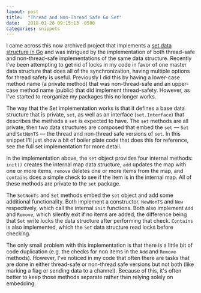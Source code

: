 ```yaml
---
layout: post
title:  "Thread and Non-Thread Safe Go Set"
date:   2018-01-26 09:15:13 -0500
categories: snippets
---
```


I came across this now archived project that implements a [set data structure in Go](https://github.com/fatih/set) and was intrigued by the implementation of both thread-safe and non-thread-safe implementations of the same data structure. Recently I've been attempting to get rid of locks in my code in favor of one master data structure that does all of the synchronization, having multiple options for thread safety is useful. Previously I did this by having a lower-case method name (a private method) that was non-thread-safe and an upper-case method name (public) that did implement thread-safety. However, as I've started to reorganize my packages this no longer works.

The way that the Set implementation works is that it defines a base data structure that is private, `set`, as well as an interface (`set.Interface`) that describes the methods a `set` is expected to have. The `set` methods are all private, then two data structures are composed that embed the `set` &mdash; `Set` and `SetNonTS` &mdash; the thread and non-thread safe versions of `set`. In this snippet I'll just show a bit of boiler plate code that does this for reference, see the full set implementation for more detail.

<script src="https://gist.github.com/bbengfort/2470a7b3174a2142417b75ade73edf41.js"></script>

In the implementation above, the `set` object provides four internal methods: `init()` creates the internal map data structure, `add` updates the map with one or more items, `remove` deletes one or more items from the map, and `contains` does a simple check to see if the item is in the internal map. All of these methods are private to the `set` package.

The `SetNonTs` and `Set` methods embed the `set` object and add some additional functionality. Both implement a constructor, `NewNonTS` and `New` respectively, which call the internal `init` functions. Both also implement `Add` and `Remove`, which silently exit if no items are added, the difference being that `Set` write locks the data structure after performing that check. `Contains` is also implemented, which the `Set` data structure read locks before checking.

The only small problem with this implementation is that there is a little bit of code duplication (e.g. the checks for non items in the `Add` and `Remove` methods). However, I've noticed in my code that often there are tasks that are done in either thread-safe or non-thread safe versions but not both (like marking a flag or sending data to a channel). Because of this, it's often better to keep those methods separate rather then relying solely on embedding. 
